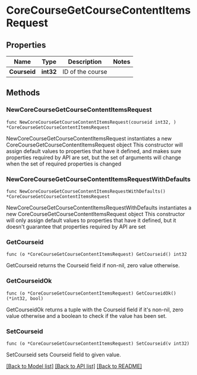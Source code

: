 # CoreCourseGetCourseContentItemsRequest

## Properties

Name | Type | Description | Notes
------------ | ------------- | ------------- | -------------
**Courseid** | **int32** | ID of the course | 

## Methods

### NewCoreCourseGetCourseContentItemsRequest

`func NewCoreCourseGetCourseContentItemsRequest(courseid int32, ) *CoreCourseGetCourseContentItemsRequest`

NewCoreCourseGetCourseContentItemsRequest instantiates a new CoreCourseGetCourseContentItemsRequest object
This constructor will assign default values to properties that have it defined,
and makes sure properties required by API are set, but the set of arguments
will change when the set of required properties is changed

### NewCoreCourseGetCourseContentItemsRequestWithDefaults

`func NewCoreCourseGetCourseContentItemsRequestWithDefaults() *CoreCourseGetCourseContentItemsRequest`

NewCoreCourseGetCourseContentItemsRequestWithDefaults instantiates a new CoreCourseGetCourseContentItemsRequest object
This constructor will only assign default values to properties that have it defined,
but it doesn't guarantee that properties required by API are set

### GetCourseid

`func (o *CoreCourseGetCourseContentItemsRequest) GetCourseid() int32`

GetCourseid returns the Courseid field if non-nil, zero value otherwise.

### GetCourseidOk

`func (o *CoreCourseGetCourseContentItemsRequest) GetCourseidOk() (*int32, bool)`

GetCourseidOk returns a tuple with the Courseid field if it's non-nil, zero value otherwise
and a boolean to check if the value has been set.

### SetCourseid

`func (o *CoreCourseGetCourseContentItemsRequest) SetCourseid(v int32)`

SetCourseid sets Courseid field to given value.



[[Back to Model list]](../README.md#documentation-for-models) [[Back to API list]](../README.md#documentation-for-api-endpoints) [[Back to README]](../README.md)


